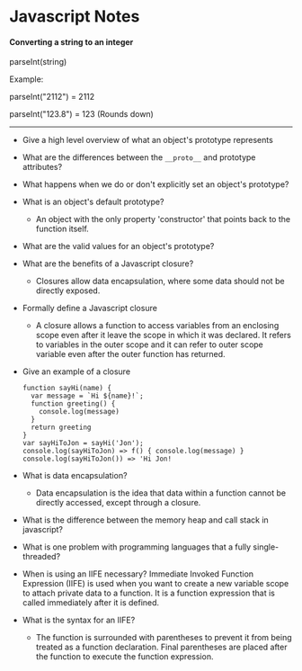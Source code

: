 # Javascript Notes

#### Converting a string to an integer

parseInt(string)

Example:

parseInt("2112") = 2112

parseInt("123.8") = 123 (Rounds down)

--------------------
- Give a high level overview of what an object's prototype represents

- What are the differences between the  `__proto__` and prototype attributes?

- What happens when we do or don't explicitly set an object's prototype?

- What is an object's default prototype?
  - An object with the only property 'constructor' that points back to the function itself.

- What are the valid values for an object's prototype?

- What are the benefits of a Javascript closure?
  - Closures allow data encapsulation, where some data should not be directly exposed.

- Formally define a Javascript closure
  - A closure allows a function to access variables from an enclosing scope even after it leave the scope in which it was declared. It refers to variables in the outer scope and it can refer to outer scope variable even after the outer function has returned.


- Give an example of a closure
  ```
  function sayHi(name) {
    var message = `Hi ${name}!`;
    function greeting() {
      console.log(message)
    }
    return greeting
  }
  var sayHiToJon = sayHi('Jon');
  console.log(sayHiToJon) => f() { console.log(message) }
  console.log(sayHiToJon()) => 'Hi Jon!
  ```

- What is data encapsulation?
  - Data encapsulation is the idea that data within a function cannot be directly accessed, except through a closure.


-   What is the difference between the memory heap and call stack in javascript?


-  What is one problem with programming languages that a fully single-threaded?


- When is using an IIFE necessary?
  Immediate Invoked Function Expression (IIFE) is used when you want to create a new variable scope to attach private data to a function. It is a function expression that is called immediately after it is defined.

- What is the syntax for an IIFE?
  - The function is surrounded with parentheses to prevent it from being treated as a function declaration. Final parentheses are placed after the function to execute the function expression.
